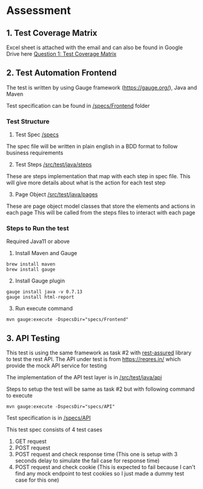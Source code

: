 # Assessment

## 1. Test Coverage Matrix
Excel sheet is attached with the email and can also be found in Google Drive here
[Question 1: Test Coverage Matrix](https://docs.google.com/spreadsheets/d/1FdgK5sHOMM8FyQd8Haif8bSClS8BRstG/edit?usp=sharing&ouid=106778797930776263912&rtpof=true&sd=true)

## 2. Test Automation Frontend

The test is written by using Gauge framework (https://gauge.org/), Java and Maven

Test specification can be found in [/specs/Frontend](https://github.com/ginkz182/automationpractice/tree/master/specs/Frontend) folder

### Test Structure
1. Test Spec
[/specs](https://github.com/ginkz182/automationpractice/tree/master/specs)

The spec file will be written in plain english in a BDD format to follow business requirements

2. Test Steps
[/src/test/java/steps](https://github.com/ginkz182/automationpractice/tree/master/src/test/java/steps)

These are steps implementation that map with each step in spec file.
This will give more details about what is the action for each test step

3. Page Object
[/src/test/java/pages](https://github.com/ginkz182/automationpractice/tree/master/src/test/java/pages)

These are page object model classes that store the elements and actions in each page
This will be called from the steps files to interact with each page


### Steps to Run the test

Required Java11 or above

1. Install Maven and Gauge
```
brew install maven
brew install gauge
```

2. Install Gauge plugin
```
gauge install java -v 0.7.13
gauge install html-report
```

3. Run execute command
```
mvn gauge:execute -DspecsDir="specs/Frontend"
```


## 3. API Testing

This test is using the same framework as task #2 with [rest-assured](https://rest-assured.io/) library to test the rest API.
The API under test is from https://reqres.in/ which provide the mock API service for testing

The implementation of the API test layer is in [/src/test/java/api](https://github.com/ginkz182/automationpractice/tree/master/src/test/java/api)

Steps to setup the test will be same as task #2 but with following command to execute
```
mvn gauge:execute -DspecsDir="specs/API"
```

Test specification is in [/specs/API](https://github.com/ginkz182/automationpractice/tree/master/specs/API)


This test spec consists of 4 test cases
1. GET request
2. POST request
3. POST request and check response time
(This one is setup with 3 seconds delay to simulate the fail case for response time)
4. POST request and check cookie 
(This is expected to fail because I can't find any mock endpoint to test cookies so I just made a dummy test case for this one)

